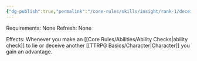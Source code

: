 ```yaml
---
{"dg-publish":true,"permalink":"/core-rules/skills/insight/rank-1/deceit-1/"}
---
```


Requirements: None
Refresh: None

Effects:
Whenever you make an [[Core Rules/Abilities/Ability Checks\|ability check]] to lie or deceive another [[TTRPG Basics/Character\|Character]] you gain an advantage.


